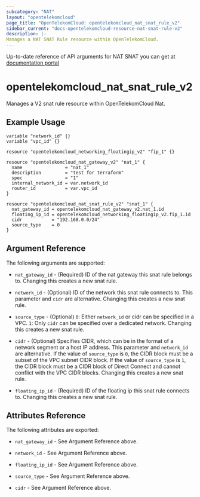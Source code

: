 ```yaml
---
subcategory: "NAT"
layout: "opentelekomcloud"
page_title: "OpenTelekomCloud: opentelekomcloud_nat_snat_rule_v2"
sidebar_current: "docs-opentelekomcloud-resource-nat-snat-rule-v2"
description: |-
Manages a NAT SNAT Rule resource within OpenTelekomCloud.
---
```


Up-to-date reference of API arguments for NAT SNAT you can get at
[documentation portal](https://docs.otc.t-systems.com/nat-gateway/api-ref/api_v2.0/snat_rules)

# opentelekomcloud_nat_snat_rule_v2

Manages a V2 snat rule resource within OpenTelekomCloud Nat.

## Example Usage

```hcl
variable "network_id" {}
variable "vpc_id" {}

resource "opentelekomcloud_networking_floatingip_v2" "fip_1" {}

resource "opentelekomcloud_nat_gateway_v2" "nat_1" {
  name                = "nat_1"
  description         = "test for terraform"
  spec                = "1"
  internal_network_id = var.network_id
  router_id           = var.vpc_id
}

resource "opentelekomcloud_nat_snat_rule_v2" "snat_1" {
  nat_gateway_id = opentelekomcloud_nat_gateway_v2.nat_1.id
  floating_ip_id = opentelekomcloud_networking_floatingip_v2.fip_1.id
  cidr           = "192.168.0.0/24"
  source_type    = 0
}
```

## Argument Reference

The following arguments are supported:

* `nat_gateway_id` - (Required) ID of the nat gateway this snat rule belongs to.
  Changing this creates a new snat rule.

* `network_id` - (Optional) ID of the network this snat rule connects to. This parameter
  and `cidr` are alternative. Changing this creates a new snat rule.

* `source_type` - (Optional) `0`: Either `network_id` or cidr can be specified in a VPC. `1`:
  Only `cidr` can be specified over a dedicated network. Changing this creates a new snat rule.

* `cidr` - (Optional) Specifies CIDR, which can be in the format of a network segment or
  a host IP address. This parameter and `network_id` are alternative. If the value of
  `source_type` is `0`, the CIDR block must be a subset of the VPC subnet CIDR block. If
  the value of `source_type` is `1`, the CIDR block must be a CIDR block of Direct Connect
  and cannot conflict with the VPC CIDR blocks. Changing this creates a new snat rule.

* `floating_ip_id` - (Required) ID of the floating ip this snat rule connects to.
  Changing this creates a new snat rule.

## Attributes Reference

The following attributes are exported:

* `nat_gateway_id` - See Argument Reference above.

* `network_id` - See Argument Reference above.

* `floating_ip_id` - See Argument Reference above.

* `source_type` - See Argument Reference above.

* `cidr` - See Argument Reference above.
